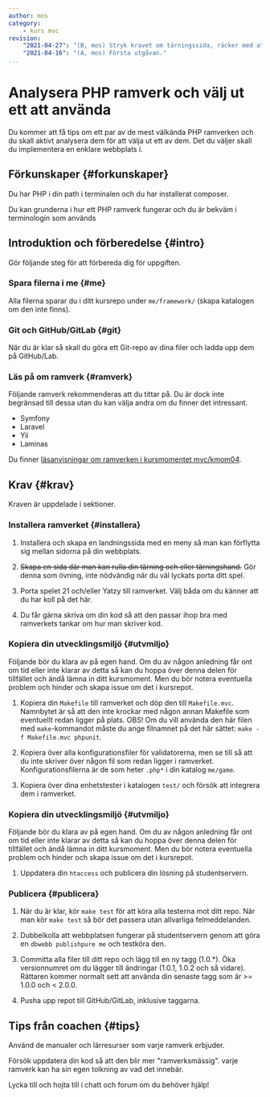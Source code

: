 ```yaml
---
author: mos
category:
    - kurs mvc
revision:
    "2021-04-27": "(B, mos) Stryk kravet om tärningssida, räcker med att man portar spelet."
    "2021-04-16": "(A, mos) Första utgåvan."
...
```

Analysera PHP ramverk och välj ut ett att använda
===================================

Du kommer att få tips om ett par av de mest välkända PHP ramverken och du skall aktivt analysera dem för att välja ut ett av dem. Det du väljer skall du implementera en enklare webbplats i.

<!--more-->



Förkunskaper {#forkunskaper}
-----------------------

Du har PHP i din path i terminalen och du har installerat composer.

Du kan grunderna i hur ett PHP ramverk fungerar och du är bekväm i terminologin som används



<!--
Genomgång {#genom}
------------------------

Här är en video som "pratar" dig igenom uppgiftens upplägg och visar hur du kommer igång.

[YOUTUBE src="gKzwQTG9eCI" width=700 caption="Kurs mvc kmom03 tisdagsgenomgång, del 3/3 uppgiften (Zoom med Mikael)."]
-->



Introduktion och förberedelse {#intro}
-----------------------

Gör följande steg för att förbereda dig för uppgiften.



### Spara filerna i me {#me}

Alla filerna sparar du i ditt kursrepo under `me/framework/` (skapa katalogen om den inte finns).



### Git och GitHub/GitLab {#git}

När du är klar så skall du göra ett Git-repo av dina filer och ladda upp dem på GitHub/Lab.



### Läs på om ramverk {#ramverk}

Följande ramverk rekommenderas att du tittar på. Du är dock inte begränsad till dessa utan du kan välja andra om du finner det intressant.

* Symfony
* Laravel
* Yii
* Laminas

Du finner [läsanvisningar om ramverken i kursmomentet mvc/kmom04](kurser/mvc-v1/kmom04#resurser).



Krav {#krav}
-----------------------

Kraven är uppdelade i sektioner.



### Installera ramverket {#installera}

1. Installera och skapa en landningssida med en meny så man kan förflytta sig mellan sidorna på din webbplats.

1. <s>Skapa en sida där man kan rulla din tärning och eller tärningshand.</s> Gör denna som övning, inte nödvändig när du väl lyckats porta ditt spel.

1. Porta spelet 21 och/eller Yatzy till ramverket. Välj båda om du känner att du har koll på det här.

1. Du får gärna skriva om din kod så att den passar ihop bra med ramverkets tankar om hur man skriver kod.



### Kopiera din utvecklingsmiljö {#utvmiljo}

Följande bör du klara av på egen hand. Om du av någon anledning får ont om tid eller inte klarar av detta så kan du hoppa över denna delen för tillfället och ändå lämna in ditt kursmoment. Men du bör notera eventuella problem och hinder och skapa issue om det i kursrepot.

1. Kopiera din `Makefile` till ramverket och döp den till `Makefile.mvc`. Namnbytet är så att den inte krockar med någon annan Makefile som eventuellt redan ligger på plats. OBS! Om du vill använda den här filen med `make`-kommandot måste du ange filnamnet på det här sättet: `make -f Makefile.mvc phpunit`.

1. Kopiera över alla konfigurationsfiler för validatorerna, men se till så att du inte skriver över någon fil som redan ligger i ramverket. Konfigurationsfilerna är de som heter `.php*` i din katalog `me/game`.

1. Kopiera över dina enhetstester i katalogen `test/` och försök att integrera dem i ramverket.



### Kopiera din utvecklingsmiljö {#utvmiljo}

Följande bör du klara av på egen hand. Om du av någon anledning får ont om tid eller inte klarar av detta så kan du hoppa över denna delen för tillfället och ändå lämna in ditt kursmoment. Men du bör notera eventuella problem och hinder och skapa issue om det i kursrepot.

1. Uppdatera din `htaccess` och publicera din lösning på studentservern.



### Publicera {#publicera}

1. När du är klar, kör `make test` för att köra alla testerna mot ditt repo. När man kör `make test` så bör det passera utan allvarliga felmeddelanden.

1. Dubbelkolla att webbplatsen fungerar på studentservern genom att göra en `dbwebb publishpure me` och testköra den.

1. Committa alla filer till ditt repo och lägg till en ny tagg (1.0.\*). Öka versionnumret om du lägger till ändringar (1.0.1, 1.0.2 och så vidare). Rättaren kommer normalt sett att använda din senaste tagg som är >= 1.0.0 och < 2.0.0.

1. Pusha upp repot till GitHub/GitLab, inklusive taggarna.



<!--
Extrauppgift {#extra}
-----------------------

Lös följande extrauppgifter om du har tid och lust.

test

make, validators

21, yatzy

-->



Tips från coachen {#tips}
-----------------------

Använd de manualer och lärresurser som varje ramverk erbjuder.

Försök uppdatera din kod så att den blir mer "ramverksmässig". varje ramverk kan ha sin egen tolkning av vad det innebär.

Lycka till och hojta till i chatt och forum om du behöver hjälp!
